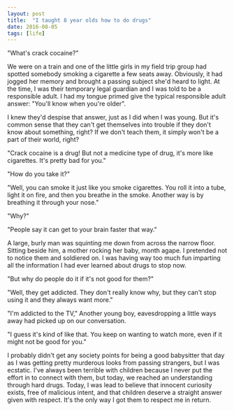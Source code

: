 ```yaml
---
layout: post
title:  "I taught 8 year olds how to do drugs"
date: 2016-08-05
tags: [life]
---
```

"What's crack cocaine?"

We were on a train and one of the little girls in my field trip group had spotted somebody smoking a cigarette a few seats away. Obviously, it had jogged her memory and brought a passing subject she'd heard to light. At the time, I was their temporary legal guardian and I was told to be a responsible adult. I had my tongue primed give the typical responsible adult answer: "You'll know when you're older".

I knew they'd despise that answer, just as I did when I was young. But it's common sense that they can't get themselves into trouble if they don't know about something, right? If we don't teach them, it simply won't be a part of their world, right?

"Crack cocaine is a drug! But not a medicine type of drug, it's more like cigarettes. It's pretty bad for you."

"How do you take it?"

"Well, you can smoke it just like you smoke cigarettes. You roll it into a tube, light it on fire, and then you breathe in the smoke. Another way is by breathing it through your nose."

"Why?"

"People say it can get to your brain faster that way."

A large, burly man was squinting me down from across the narrow floor. Sitting beside him, a mother rocking her baby, month agape. I pretended not to notice them and soldiered on. I was having way too much fun imparting all the information I had ever learned about drugs to stop now.

"But why do people do it if it's not good for them?"

"Well, they get addicted. They don't really know why, but they can't stop using it and they always want more."

"I'm addicted to the TV," Another young boy, eavesdropping a little ways away had picked up on our conversation.

"I guess it's kind of like that. You keep on wanting to watch more, even if it might not be good for you."

I probably didn't get any society points for being a good babysitter that day as I was getting pretty murderous looks from passing strangers, but I was ecstatic. I've always been terrible with children because I never put the effort in to connect with them, but today, we reached an understanding through hard drugs. Today, I was lead to believe that innocent curiosity exists, free of malicious intent, and that children deserve a straight answer given with respect. It's the only way I got them to respect me in return.

